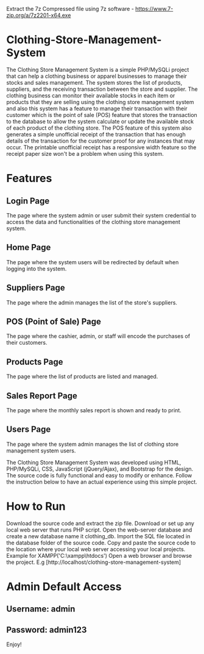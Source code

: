 Extract the 7z Compressed file using 7z software - https://www.7-zip.org/a/7z2201-x64.exe

# Clothing-Store-Management-System

The Clothing Store Management System is a simple PHP/MySQLi project that can help a clothing business or apparel businesses to manage their stocks and sales management. The system stores the list of products, suppliers, and the receiving transaction between the store and supplier. The clothing business can monitor their available stocks in each item or products that they are selling using the clothing store management system and also this system has a feature to manage their transaction with their customer which is the point of sale (POS) feature that stores the transaction to the database to allow the system calculate or update the available stock of each product of the clothing store. The POS feature of this system also generates a simple unofficial receipt of the transaction that has enough details of the transaction for the customer proof for any instances that may occur. The printable unofficial receipt has a responsive width feature so the receipt paper size won't be a problem when using this system.

# Features
## Login Page
The page where the system admin or user submit their system credential to access the data and functionalities of the clothing store management system.
## Home Page
The page where the system users will be redirected by default when logging into the system.
## Suppliers Page
The page where the admin manages the list of the store's suppliers.
## POS (Point of Sale) Page
The page where the cashier, admin, or staff will encode the purchases of their customers.
## Products Page
The page where the list of products are listed and managed.
## Sales Report Page
The page where the monthly sales report is shown and ready to print.
## Users Page
The page where the system admin manages the list of clothing store management system users.

The Clothing Store Management System was developed using HTML, PHP/MySQLi, CSS, JavaScript (jQuery/Ajax), and Bootstrap for the design. The source code is fully functional and easy to modify or enhance. Follow the instruction below to have an actual experience using this simple project.

# How to Run
Download the source code and extract the zip file.
Download or set up any local web server that runs PHP script.
Open the web-server database and create a new database name it clothing_db.
Import the SQL file located in the database folder of the source code.
Copy and paste the source code to the location where your local web server accessing your local projects. Example for XAMPP('C:\xampp\htdocs')
Open a web browser and browse the project. E.g [http://localhost/clothing-store-management-system]

# Admin Default Access

## Username: admin
## Password: admin123

Enjoy!
